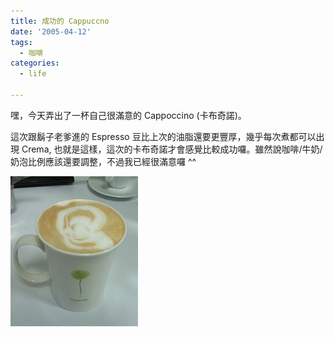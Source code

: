```yaml
---
title: 成功的 Cappuccno
date: '2005-04-12'
tags:
  - 咖啡
categories:
  - life

---
```

嘿，今天弄出了一杯自己很滿意的 Cappoccino (卡布奇諾)。  
  
這次跟鬍子老爹進的 Espresso 豆比上次的油脂還要更豐厚，幾乎每次煮都可以出現 Crema, 也就是這樣，這次的卡布奇諾才會感覺比較成功囉。雖然說咖啡/牛奶/奶泡比例應該還要調整，不過我已經很滿意囉 ^^  
  
[![cappuccino](images/0.jpg)](http://www.flickr.com/photos/46509322@N00/9189887/ "Photo Sharing")